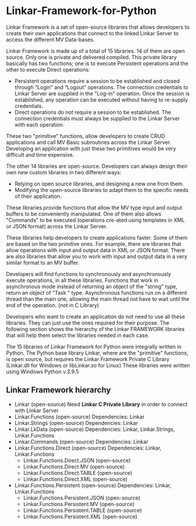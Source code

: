 # Linkar-Framework-for-Python

Linkar Framework is a set of open-source libraries that allows developers to create their own applications that connect to the linked Linkar Server to access the different MV Data-bases.

Linkar Framework is made up of a total of 15 libraries. 14 of them are open source. Only one is private and delivered compiled. This private library basically has two functions; one is to execute Persistent operations and the other to execute Direct operations:

- Persistent operations require a session to be established and closed through “Login” and “Logout” operations. The connection credentials to Linkar Server are supplied in the "Log-in" operation. Once the session is established, any operation can be executed without having to re-supply credentials.
- Direct operations do not require a session to be established. The connection credentials must always be supplied to the Linkar Server with each operation.

These two "primitive" functions, allow developers to create CRUD applications and call MV Basic subroutines across the Linkar Server. Developing an application with just these two primitives would be very difficult and time expensive.

The other 14 libraries are open-source. Developers can always design their own new custom libraries in two different ways:

- Relying on open source libraries, and designing a new one from them.
- Modifying the open-source libraries to adapt them to the specific needs of their application.

These libraries provide functions that allow the MV type input and output buffers to be conveniently manipulated. One of them also allows "Commands" to be executed (operations cre-ated using templates in XML or JSON format) across the Linkar Server. 

These libraries help developers to create applications faster. Some of them are based on the two primitive ones. For example, there are libraries that allow operations with input and output data in XML or JSON format. There are also libraries that allow you to work with input and output data in a very similar format to an MV buffer.

Developers will find functions to synchronously and asynchronously execute operations, in all these libraries. Functions that work in asynchronous mode instead of returning an object of the "string" type, return an object of  "Task <string>" type. Asynchronous functions run on a different thread than the main one, allowing the main thread not have to wait until the end of the operation. (not in C Library)

Developers who want to create an application do not need to use all these libraries. They can just use the ones required for their purpose. The following section shows the hierarchy of the Linkar FRAMEWORK libraries that will help them select the  libraries needed in each case.


The 15 libraries of Linkar Framework for Python were integrally written in Python. The Python base library Linkar, where are the "primitive" functions, is open source, but requires the Linkar Framework Private C Library (Linkar.dll for Windows or libLinkar.so for Linux) 
These libraries were written using Windows Python v.3.9.5

## Linkar Framework hierarchy

- Linkar (open-source) Need **Linkar C Private Library** in order to connect with Linkar Server
- Linkar.Functions (open-source) Dependencies: Linkar
- Linkar.Strings (open-source) Dependencies: Linkar
- Linkar.LkData (open-source) Dependencies: Linkar, Linkar.Strings, Linkar.Functions
- Linkar.Commands (open-source) Dependencies: Linkar
- Linkar.Functions.Direct (open-source) Dependencies: Linkar, Linkar.Functions
	- Linkar.Functions.Direct.JSON (open-source)
	- Linkar.Functions.Direct.MV (open-source)
	- Linkar.Functions.Direct.TABLE (open-source)
	- Linkar.Functions.Direct.XML (open-source)
- Linkar.Functions.Persistent (open-source) Dependencies: Linkar, Linkar.Functions
	- Linkar.Functions.Persistent.JSON (open-source)
	- Linkar.Functions.Persistent.MV (open-source)
	- Linkar.Functions.Persistent.TABLE (open-source)
	- Linkar.Functions.Persistent.XML (open-source)
